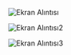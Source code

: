 ![Ekran Alıntısı](https://github.com/muratgull07/Film-Dizi-Izleme-Sistemi/assets/148050387/9feee717-6fc7-45c0-953c-0caba5b72e0a)


![Ekran Alıntısı2](https://github.com/muratgull07/Film-Dizi-Izleme-Sistemi/assets/148050387/2e5b75e9-730b-4205-849f-2ac6942c88bd)


![Ekran Alıntısı3](https://github.com/muratgull07/Film-Dizi-Izleme-Sistemi/assets/148050387/5b0b8174-5004-4b94-a88c-ad60f5d54b2d)
